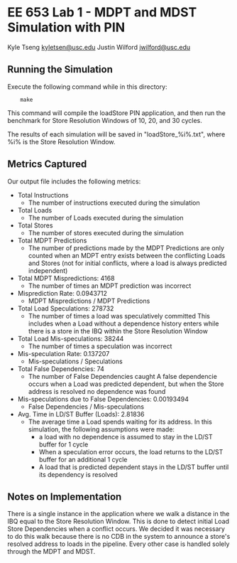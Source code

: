 # EE 653 Lab 1 - MDPT and MDST Simulation with PIN
Kyle Tseng <kyletsen@usc.edu>
Justin Wilford <jwilford@usc.edu>

## Running the Simulation
Execute the following command while in this directory:

        make

This command will compile the loadStore PIN application, and then run the
benchmark for Store Resolution Windows of 10, 20, and 30 cycles.

The results of each simulation will be saved in "loadStore_%i%.txt", where %i%
is the Store Resolution Window.

## Metrics Captured
Our output file includes the following metrics:
- Total Instructions
    - The number of instructions executed during the simulation
- Total Loads
    - The number of Loads executed during the simulation
- Total Stores
    - The number of stores executed during the simulation
- Total MDPT Predictions
    - The number of predictions made by the MDPT
        Predictions are only counted when an MDPT entry exists between
        the conflicting Loads and Stores (not for initial conflicts, where
        a load is always predicted independent)
- Total MDPT Mispredictions: 4168
    - The number of times an MDPT prediction was incorrect
- Misprediction Rate: 0.0943712
    - MDPT Mispredictions / MDPT Predictions
- Total Load Speculations: 278732
    - The number of times a load was speculatively committed
        This includes when a Load without a dependence history enters while
        there is a store in the IBQ within the Store Resolution Window
- Total Load Mis-speculations: 38244
    - The number of times a speculation was incorrect
- Mis-speculation Rate: 0.137207
    - Mis-speculations / Speculations
- Total False Dependencies: 74
    - The number of False Dependencies caught
        A false dependencie occurs when a Load was predicted dependent, but
        when the Store address is resolved no dependence was found
- Mis-speculations due to False Dependencies: 0.00193494
    - False Dependencies / Mis-speculations
- Avg. Time in LD/ST Buffer (Loads): 2.81836
    - The average time a Load spends waiting for its address. In this
        simulation, the following assumptions were made: 
        - a load with no dependence is assumed to stay in the LD/ST buffer
            for 1 cycle
        - When a speculation error occurs, the load returns to the LD/ST
            buffer for an additional 1 cycle
        - A load that is predicted dependent stays in the LD/ST buffer
            until its dependency is resolved


## Notes on Implementation
There is a single instance in the application where we walk a distance in the
IBQ equal to the Store Resolution Window. This is done to detect initial Load
Store Dependencies when a conflict occurs. We decided it was necessary to do
this walk because there is no CDB in the system to announce a store's resolved
address to loads in the pipeline. Every other case is handled solely through
the MDPT and MDST.
